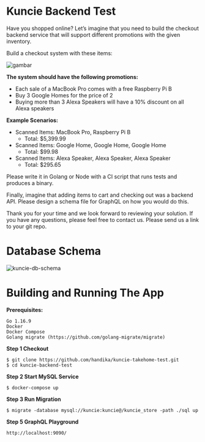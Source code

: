 # Kuncie Backend Test

Have you shopped online? Let’s imagine that you need to build the checkout backend service that will support different promotions with the given inventory.

Build a checkout system with these items:

![gambar](https://user-images.githubusercontent.com/1314588/136423748-a7aa28b6-2d10-4f06-b604-f0fe011a2678.png)

**The system should have the following promotions:**
- Each sale of a MacBook Pro comes with a free Raspberry Pi B
- Buy 3 Google Homes for the price of 2
- Buying more than 3 Alexa Speakers will have a 10% discount on all Alexa speakers

**Example Scenarios:**
- Scanned Items: MacBook Pro, Raspberry Pi B
  - Total: $5,399.99
- Scanned Items: Google Home, Google Home, Google Home
  - Total: $99.98
- Scanned Items: Alexa Speaker, Alexa Speaker, Alexa Speaker
  - Total: $295.65

Please write it in Golang or Node with a CI script that runs tests and produces a binary.

Finally, imagine that adding items to cart and checking out was a backend API. Please design a schema file for GraphQL on how you would do this.

Thank you for your time and we look forward to reviewing your solution. If you have any questions, please feel free to contact us. Please send us a link to your git repo.

# Database Schema

![kuncie-db-schema](https://user-images.githubusercontent.com/1314588/136686093-885a2405-fa51-46cd-aa5e-2604c060e472.png)

# Building and Running The App

**Prerequisites:**

    Go 1.16.9
    Docker
    Docker Compose
    Golang migrate (https://github.com/golang-migrate/migrate)

**Step 1 Checkout**

```
$ git clone https://github.com/handika/kuncie-takehome-test.git
$ cd kuncie-backend-test
```

**Step 2 Start MySQL Service**

```
$ docker-compose up
```

**Step 3 Run Migration**

```
$ migrate -database mysql://kuncie:kuncie@/kuncie_store -path ./sql up
```
**Step 5 GraphQL Playground**

```
http://localhost:9090/
```
